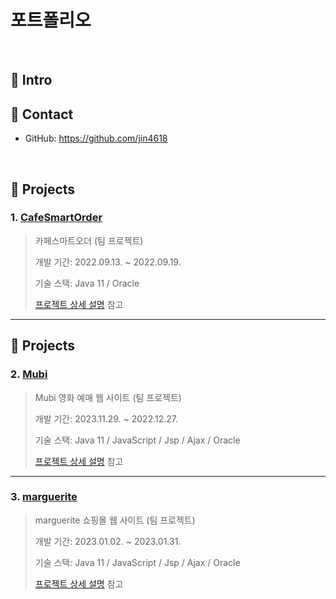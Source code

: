# 포트폴리오
><!--실패 속에서 성장하는 개발자-->

</br>

## :pushpin: Intro
<!-- 실패 속에서 그것을 자양분 삼아 성장하는 개발자 김지은 입니다.   -->

## :pushpin: Contact
<!-- - Email: wldmsdl2395@naver.com   -->
- GitHub: https://github.com/jin4618   

</br>

## :pushpin: Projects
### 1. [CafeSmartOrder](https://github.com/jin4618/cafesmartorder)
>카페스마트오더 (팀 프로젝트)   
>
>개발 기간: 2022.09.13. ~ 2022.09.19.   
>
>기술 스택: 
>Java 11 / Oracle
>
>[프로젝트 상세 설명](https://github.com/jin4618/cafesmartorder) 참고

---

## :pushpin: Projects
### 2. [Mubi](https://github.com/jin4618/Mubi)
>Mubi 영화 예매 웹 사이트 (팀 프로젝트)   
>
>개발 기간: 2023.11.29. ~ 2022.12.27.    
>
>기술 스택: 
>Java 11 / JavaScript / Jsp / Ajax / Oracle
>
>[프로젝트 상세 설명](https://github.com/jin4618/Mubi) 참고

---

### 3. [marguerite](https://github.com/jin4618/marguerite)
>marguerite 쇼핑몰 웹 사이트 (팀 프로젝트)   
>
>개발 기간: 2023.01.02. ~ 2023.01.31.   
>
>기술 스택: 
>Java 11 / JavaScript / Jsp / Ajax / Oracle
>
>[프로젝트 상세 설명](https://github.com/jin4618/marguerite) 참고

